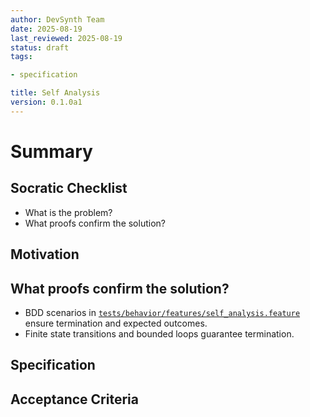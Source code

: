 ```yaml
---
author: DevSynth Team
date: 2025-08-19
last_reviewed: 2025-08-19
status: draft
tags:

- specification

title: Self Analysis
version: 0.1.0a1
---
```


<!--
Required metadata fields:
- author: document author
- date: creation date
- last_reviewed: last review date
- status: draft | review | published
- tags: search keywords
- title: short descriptive name
- version: specification version
-->

# Summary

## Socratic Checklist
- What is the problem?
- What proofs confirm the solution?

## Motivation

## What proofs confirm the solution?
- BDD scenarios in [`tests/behavior/features/self_analysis.feature`](../../tests/behavior/features/self_analysis.feature) ensure termination and expected outcomes.
- Finite state transitions and bounded loops guarantee termination.


## Specification

## Acceptance Criteria
